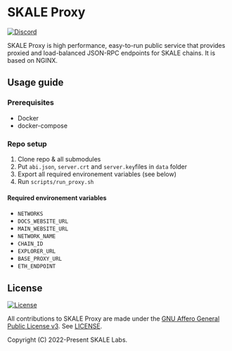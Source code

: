 # SKALE Proxy

[![Discord](https://img.shields.io/discord/534485763354787851.svg)](https://discord.gg/vvUtWJB)

SKALE Proxy is high performance, easy-to-run public service that provides proxied and load-balanced 
JSON-RPC endpoints for SKALE chains. It is based on NGINX.

## Usage guide

### Prerequisites

- Docker
- docker-compose

### Repo setup

1. Clone repo & all submodules  
2. Put `abi.json`, `server.crt` and `server.key`files in `data` folder  
3. Export all required environement variables (see below)
4. Run `scripts/run_proxy.sh`

#### Required environement variables

- `NETWORKS`
- `DOCS_WEBSITE_URL`
- `MAIN_WEBSITE_URL`
- `NETWORK_NAME`
- `CHAIN_ID`
- `EXPLORER_URL`
- `BASE_PROXY_URL`
- `ETH_ENDPOINT`

## License

[![License](https://img.shields.io/github/license/skalenetwork/skale-proxy.svg)](LICENSE)

All contributions to SKALE Proxy are made under the [GNU Affero General Public License v3](https://www.gnu.org/licenses/agpl-3.0.en.html). See [LICENSE](LICENSE).

Copyright (C) 2022-Present SKALE Labs.